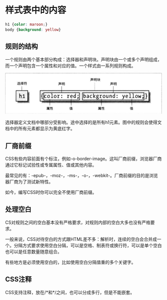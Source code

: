 # 样式表中的内容
```CSS
h1 {color: maroon;}
body {background: yellow}
```

## 规则的结构
一个规则由两个基本部分构成：选择器和声明块。声明块由一个或多个声明组成，而一个声明包含一个属性和对应的值。一个样式由一系列规则构成。

![](规则的结构.png)

选择器定义文档中哪部分受影响。途中选择的是所有h1元素。图中的规则会使得文档中的所有元素都显示为黄底红字。

## 厂商前缀
CSS有些内容前面有个标注，例如-o-border-image。这叫厂商前缀，浏览器厂商通过它标记试验性或专属属性、值或其他内容。

最常见的有：-epub-，-moz-，-ms-，-o-，-webkit-。厂商前缀的目的是浏览器厂商为了测试新特性。

如今，编写CSS时你可以完全不使用厂商前缀。

## 处理空白
CS对规则之间的空白基本没有严格要求，对规则内部的空白大多也没有严格要求。

一般来说，CSS对待空白的方式跟HTML差不多：解析时，连续的空白会合并成一个。分隔方式要求使用空白分隔，可以是空格、制表符或换行符，可以是单个空白也可以是任意数量随意组合。

有些地方是必须使用空白的，比如使用空白分隔值重的多个关键字。

## CSS注释
CSS支持注释，放在/\*和*/之间，也可以分成多行，但是不能嵌套。
